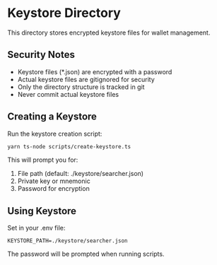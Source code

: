 # Keystore Directory

This directory stores encrypted keystore files for wallet management.

## Security Notes

- Keystore files (*.json) are encrypted with a password
- Actual keystore files are gitignored for security
- Only the directory structure is tracked in git
- Never commit actual keystore files

## Creating a Keystore

Run the keystore creation script:
```bash
yarn ts-node scripts/create-keystore.ts
```

This will prompt you for:
1. File path (default: ./keystore/searcher.json)
2. Private key or mnemonic
3. Password for encryption

## Using Keystore

Set in your .env file:
```
KEYSTORE_PATH=./keystore/searcher.json
```

The password will be prompted when running scripts.
